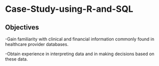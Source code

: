 # Case-Study-using-R-and-SQL

## Objectives

-Gain familiarity with clinical and financial information commonly found in healthcare provider databases.

-Obtain experience in interpreting data and in making decisions based on these data.


